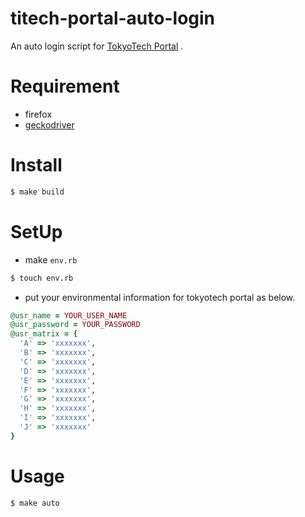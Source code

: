 # titech-portal-auto-login

An auto login script for [TokyoTech Portal](http://portal.titech.ac.jp/) .

# Requirement

- firefox
- [geckodriver](https://github.com/mozilla/geckodriver/releases)

# Install

```sh
$ make build
```

# SetUp

- make `env.rb`

```sh
$ touch env.rb
```

-  put your environmental information for tokyotech portal as below.

```ruby
@usr_name = YOUR_USER_NAME
@usr_password = YOUR_PASSWORD
@usr_matrix = {
  'A' => 'xxxxxxx',
  'B' => 'xxxxxxx',
  'C' => 'xxxxxxx',
  'D' => 'xxxxxxx',
  'E' => 'xxxxxxx',
  'F' => 'xxxxxxx',
  'G' => 'xxxxxxx',
  'H' => 'xxxxxxx',
  'I' => 'xxxxxxx',
  'J' => 'xxxxxxx'
}
```

# Usage

```sh
$ make auto
```
